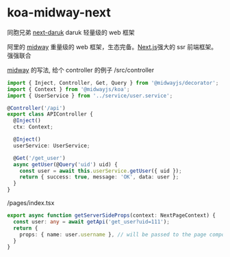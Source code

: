 # koa-midway-next
同胞兄弟 [next-daruk](https://github.com/keyboard3/next-daruk) daruk 轻量级的 web 框架

阿里的 [midway](https://www.midwayjs.org/docs/intro) 重量级的 web 框架，生态完备。[Next.js](https://nextjs.org/docs)强大的 ssr 前端框架。强强联合

[midway](https://www.midwayjs.org/docs/intro) 的写法, 给个 controller 的例子
/src/controller
```typescript
import { Inject, Controller, Get, Query } from '@midwayjs/decorator';
import { Context } from '@midwayjs/koa';
import { UserService } from '../service/user.service';

@Controller('/api')
export class APIController {
  @Inject()
  ctx: Context;

  @Inject()
  userService: UserService;

  @Get('/get_user')
  async getUser(@Query('uid') uid) {
    const user = await this.userService.getUser({ uid });
    return { success: true, message: 'OK', data: user };
  }
}
```

/pages/index.tsx
```typescript
export async function getServerSideProps(context: NextPageContext) {
  const user: any = await getApi('get_user?uid=111');
  return {
    props: { name: user.username }, // will be passed to the page component as props
  }
}
```